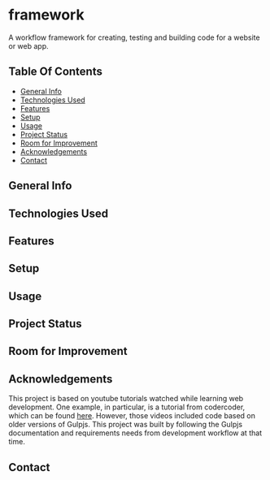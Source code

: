 # framework
A workflow framework for creating, testing and building code for a website or web app. 

## Table Of Contents
* [General Info](#general-info)
* [Technologies Used](#technologies-used)
* [Features](#features)
* [Setup](#setup)
* [Usage](#usage)
* [Project Status](#project-status)
* [Room for Improvement](#room-for-improvement)
* [Acknowledgements](#acknowledgements)
* [Contact](#contact)

## General Info
## Technologies Used
## Features
## Setup
## Usage
## Project Status
## Room for Improvement
## Acknowledgements
This project is based on youtube tutorials watched while learning web development. One example, in particular, is a tutorial from codercoder, which can be found [here](https://www.youtube.com/watch?v=q0E1hbcj-NI). However, those videos included code based on older versions of Gulpjs. This project was built by following the Gulpjs documentation and requirements needs from development workflow at that time.
## Contact
